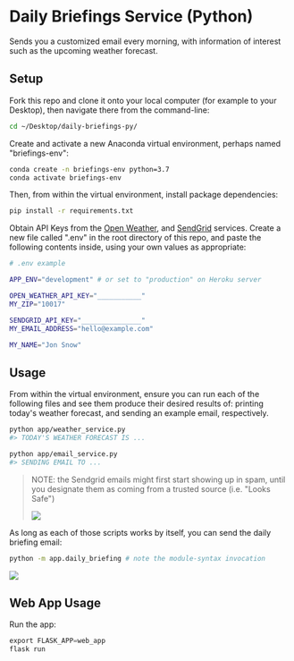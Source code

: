 # Daily Briefings Service (Python)

Sends you a customized email every morning, with information of interest such as the upcoming weather forecast.

## Setup

Fork this repo and clone it onto your local computer (for example to your Desktop), then navigate there from the command-line:

```sh
cd ~/Desktop/daily-briefings-py/
```

Create and activate a new Anaconda virtual environment, perhaps named "briefings-env":

```sh
conda create -n briefings-env python=3.7
conda activate briefings-env
```

Then, from within the virtual environment, install package dependencies:

```sh
pip install -r requirements.txt
```

Obtain API Keys from the [Open Weather](https://home.openweathermap.org/api_keys), and [SendGrid](https://app.sendgrid.com/settings/api_keys) services. Create a new file called ".env" in the root directory of this repo, and paste the following contents inside, using your own values as appropriate:

```sh
# .env example

APP_ENV="development" # or set to "production" on Heroku server

OPEN_WEATHER_API_KEY="___________"
MY_ZIP="10017"

SENDGRID_API_KEY="_______________"
MY_EMAIL_ADDRESS="hello@example.com"

MY_NAME="Jon Snow"
```

## Usage

From within the virtual environment, ensure you can run each of the following files and see them produce their desired results of: printing today's weather forecast, and sending an example email, respectively.

```sh
python app/weather_service.py
#> TODAY'S WEATHER FORECAST IS ...
```

```sh
python app/email_service.py
#> SENDING EMAIL TO ...
```

> NOTE: the Sendgrid emails might first start showing up in spam, until you designate them as coming from a trusted source (i.e. "Looks Safe")
>
> ![](https://user-images.githubusercontent.com/1328807/77856232-c7a0ff80-71c3-11ea-9dce-7a32b88701c6.png)

As long as each of those scripts works by itself, you can send the daily briefing email:

```sh
python -m app.daily_briefing # note the module-syntax invocation
```

![](https://user-images.githubusercontent.com/1328807/77860069-173ef580-71db-11ea-83c6-5897bb9f4f51.png)



## Web App Usage

Run the app:

```py
export FLASK_APP=web_app
flask run
```